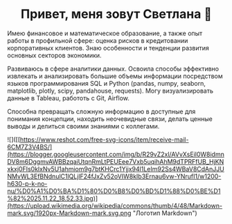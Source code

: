 ## <h1 align="center">Привет, меня зовут Светлана 👋
Имею финансовое и математическое образование, а также опыт работы в профильной сфере: оценка рисков в кредитовании корпоративных клиентов. Знаю особенности и тенденции развития основных секторов экономики.<br>

Развиваюсь в сфере аналитики данных. Освоила способы эффективно извлекать и анализировать большие объемы информации посредством языков программирования SQL и Python (pandas, numpy, seaborn, matplotlib, plotly, scipy, pandahouse, requests). Могу визуализировать данные в Tableau, работоть с Git, Airflow. <br>

Способна превращать сложную информацию в доступные для понимания концепции, находить неочевидные связи, делать ценные выводы и делиться своими знаниями с коллегами.


![]([[https://www.reshot.com/free-svg-icons/item/receive-mail-6CM7Z3V4BS/](https://blogger.googleusercontent.com/img/b/R29vZ2xl/AVvXsEil0W8idmnDV8m6DggmvAWBBzqaiUtqnRmLtPEUEee7Vxb5uqihAhM9dTPRFfUB_HjKNxkxj0FIs0klxNv5U1ahmiom9g7btKHCrc1Yjjx94l1LeIm92Ss4WBaV8CdAnJJUNMvWL3EfBNdnulC1lQLjlF24fJxZv52oVIW8kIb3Ernau6vw-YNrufI1/w1200-h630-p-k-no-nu/%D0%A1%D0%BA%D1%80%D0%B8%D0%BD%D1%88%D0%BE%D1%82%2025.11.22_18.52.33.jpg)](https://upload.wikimedia.org/wikipedia/commons/thumb/4/48/Markdown-mark.svg/1920px-Markdown-mark.svg.png "Логотип Markdown")

